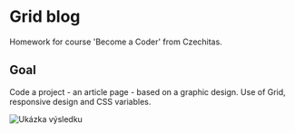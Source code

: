# Grid blog

Homework for course 'Become a Coder' from Czechitas.

## Goal

Code a project - an article page - based on a graphic design. Use of Grid, responsive design and CSS variables.

![Ukázka výsledku](ukazka-vysledku-zmensena.png)
